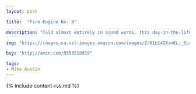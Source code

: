 ```yaml
---
layout: post

title:  "Fire Engine No. 9"

description: "Told almost entirely in sound words, this day-in-the-life look at firefighters and their fire truck will appeal to the youngest vehicle enthusiasts and to parents with a penchant for exuberant read-aloud sessions. With art reminiscent of Donald Crews’s transportation books, Mike Austin evokes the excitement of a 911 call as we follow firefighters sliding down the fire pole, racing through town, and up the ladder truck. Includes fire safety tips from the Federal Emergency Management Agency"

img: "https://images-na.ssl-images-amazon.com/images/I/61LC4ZXsmKL._SL480_.jpg"

buy: "http://amzn.com/0553510959"

tags:
- Mike Austin
---
```


{% include content-rss.md %}
